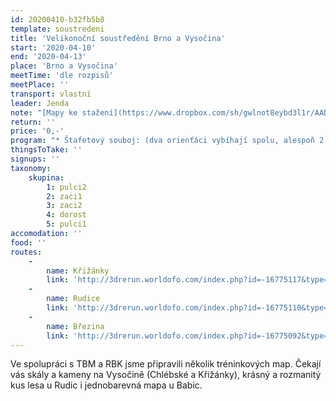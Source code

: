 ```yaml
---
id: 20200410-b32fb5b8
template: soustredeni
title: 'Velikonoční soustředění Brno a Vysočina'
start: '2020-04-10'
end: '2020-04-13'
place: 'Brno a Vysočina'
meetTime: 'dle rozpisů'
meetPlace: ''
transport: vlastní
leader: Jenda
note: "[Mapy ke stažení](https://www.dropbox.com/sh/gwlnot8eybd3l1r/AADDqQadkoN97dT8ZyFQpfjka?dl=0)\r\n[Výsledkové tabulky](https://drive.google.com/drive/folders/1A1tTlKdPgNuiQIfMoIaZSNFFSgJ4-qu7  )"
return: ''
price: '0,-'
program: "* Štafetový souboj: (dva orienťáci vybíhají spolu, alespoň 2 metry od sebe, a závodí až do cíle na farstované trati. Nemáte-li parťáka, nevadí, je to orienťák jako každý jiný), Rudice, [parkoviště]( https://en.mapy.cz/s/jafademadu)\r\n* O-intervaly: běžím interval tak rychle, jak mě mapa pustí, pak si 2' vydýchám, případně se posunu na další start a jdu znovu, pro DH12: **vyber si**: modré kontroly jsou kratší, ale obtížnější, zelené lehčí, ale vzdálenější, DH10 COB okolo skal,  [Křižánky](https://en.mapy.cz/s/bejonejero)\r\n* COB - middle: (mapa z MČR na krátké, spousta kamenů) Chlébské, [parkování nejlépe na bodě 3 s rozklusem a výklusem.](https://mapy.cz/s/donodedude)\r\n* vrstevnicovka: na mapě pouze hnědé čáry, trať a SJ spojnice (teď ukaž, jak umíš s buzolou a tvary!), [Březina](https://en.mapy.cz/s/gelefoluvo)\r\n\r\nNezapomeňte prosím vyplnit [startovky (časy příjezdů)](https://docs.google.com/spreadsheets/d/1lEfdJnwcKfFhcR82f5Jb37p0ea7OzeM47F-_frBHrFs/edit)\r\nNa kontrolách budou fábory, pro mladší by měly obsahovat i kód kotroly (na štafetkách pro všechny)"
thingsToTake: ''
signups: ''
taxonomy:
    skupina:
        1: pulci2
        2: zaci1
        3: zaci2
        4: dorost
        5: pulci1
accomodation: ''
food: ''
routes:
    -
        name: Křižánky
        link: 'http://3drerun.worldofo.com/index.php?id=-16775117&type=info'
    -
        name: Rudice
        link: 'http://3drerun.worldofo.com/index.php?id=-16775110&type=info'
    -
        name: Březina
        link: 'http://3drerun.worldofo.com/index.php?id=-16775092&type=info'
---
```

Ve spolupráci s TBM a RBK jsme připravili několik tréninkových map. Čekají vás skály a kameny na Vysočině (Chlébské a Křižánky), krásný a rozmanitý kus lesa u Rudic i jednobarevná mapa u Babic.